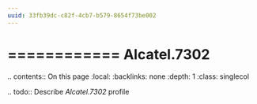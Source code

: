 ```yaml
---
uuid: 33fb39dc-c82f-4cb7-b579-8654f73be002
---
```



============
Alcatel.7302
============

.. contents:: On this page
    :local:
    :backlinks: none
    :depth: 1
    :class: singlecol

.. todo::
    Describe *Alcatel.7302* profile

